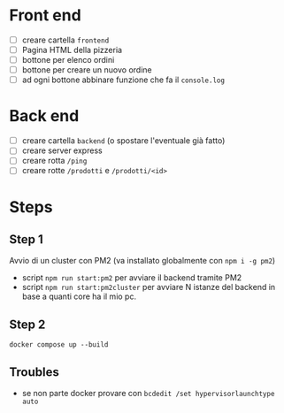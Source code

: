 # Front end

- [ ] creare cartella `frontend`
- [ ] Pagina HTML della pizzeria
- [ ] bottone per elenco ordini
- [ ] bottone per creare un nuovo ordine
- [ ] ad ogni bottone abbinare funzione che fa il `console.log`

# Back end

- [ ] creare cartella `backend` (o spostare l'eventuale già fatto)
- [ ] creare server express
- [ ] creare rotta `/ping`
- [ ] creare rotte `/prodotti` e `/prodotti/<id>`

# Steps

## Step 1
Avvio di un cluster con PM2 (va installato globalmente con `npm i -g pm2`)
- script `npm run start:pm2` per avviare il backend tramite PM2
- script `npm run start:pm2cluster` per avviare N istanze del backend in base a quanti core ha il mio pc.

## Step 2
`docker compose up --build`


## Troubles
- se non parte docker provare con `bcdedit /set hypervisorlaunchtype auto`

